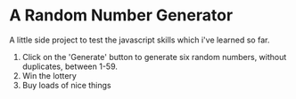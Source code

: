 A Random Number Generator
===============================

A little side project to test the javascript skills which i've learned so far.

1. Click on the 'Generate' button to generate six random numbers, without duplicates, between 1-59.
2. Win the lottery
3. Buy loads of nice things